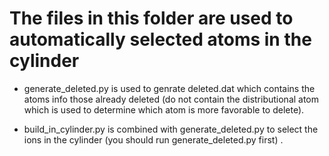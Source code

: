 # The files in this folder are used to automatically selected atoms in the cylinder

* generate_deleted.py is used to genrate deleted.dat which contains the atoms info those already deleted (do not contain the distributional atom which is used to determine which atom is more favorable to delete).

* build_in_cylinder.py is combined with generate_deleted.py to select the ions in the cylinder (you should run generate_deleted.py first) . 
